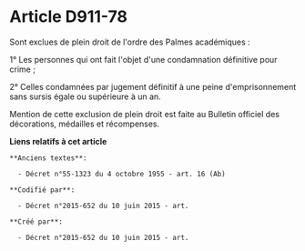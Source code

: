 # Article D911-78

Sont exclues de plein droit de l'ordre des Palmes académiques :

1° Les personnes qui ont fait l'objet d'une condamnation définitive pour crime ;

2° Celles condamnées par jugement définitif à une peine d'emprisonnement sans sursis égale ou supérieure à un an.

Mention de cette exclusion de plein droit est faite au Bulletin officiel des décorations, médailles et récompenses.

**Liens relatifs à cet article**

	**Anciens textes**:

	  - Décret n°55-1323 du 4 octobre 1955 - art. 16 (Ab)

	**Codifié par**:

	  - Décret n°2015-652 du 10 juin 2015 - art.

	**Créé par**:

	  - Décret n°2015-652 du 10 juin 2015 - art.
